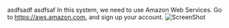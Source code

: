 asdfsadf asdfsaf
In this system, we need to use Amazon Web Services. Go to https://aws.amazon.com, and sign up your account.
  ![ScreenShot](https://raw.github.com/JunFeng1013/ComputerAvailability/Server/IMG_2405.PNG)
